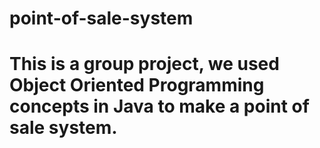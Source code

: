 # point-of-sale-system
# This is a group project, we used Object Oriented Programming concepts in Java to make a point of sale system.
